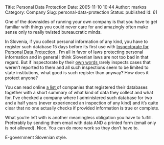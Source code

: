 Title: Personal Data Protection
Date: 2005-11-10 10:44
Author: markos
Category: Company
Slug: personal-data-protection
Status: published
Id: 61

<div>
 <p>
  One of the downsides of running your own company is that you have to get familiar with things you could never care for and amazingly often make sense only to really twisted bureaucratic minds.
 </p>
 <p>
  In Slovenia, if you collect personal information of any kind, you have to register such database 15 days before its first use with
  <a href="http://www.mp.gov.si/index.php?id=2243&amp;L=1">
   Inspectorate for Personal Data Protection
  </a>
  . I’m all in favor of laws protecting personal information and in general I think Slovenian laws are not too bad in that regard. But if inspectorate by their
  <a href="http://www.mp.gov.si/fileadmin/mp.gov.si/pageuploads/2005/PDF/porocila/poroc_ivop_2004.pdf">
   own words
  </a>
  rarely inspects cases that weren’t reported to them and all such inspections seem to be limited to state institutions, what good is such register than anyway? How does it protect anyone?
 </p>
 <p>
  You can read online
  <a href="http://www2.gov.si/mp/katalogz.nsf/(wwwUpravljavci)?OpenView&amp;Count=30" title="Online register">
   a list
  </a>
  of companies that registered their databases together with a short summary of what kind of data they collect and what for. I’ve checked a company where I administered such database for two and a half years (never experienced an inspection of any kind) and it’s quite clear that no one actually checks if provided information is true or complete.
 </p>
 <p>
  What you’re left with is another meaningless obligation you have to fulfill. Preferably by sending them email with data AND a printed form (email only is not allowed). Nice. You can do more work so they don’t have to.
 </p>
 <p>
  E-government Slovenian style.
 </p>
</div>
